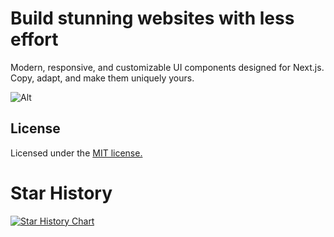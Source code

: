 # Build stunning websites with less effort

Modern, responsive, and customizable UI components designed for Next.js. Copy, adapt, and make them uniquely yours.

![Alt](https://repobeats.axiom.co/api/embed/5cd513309dd1bc807edd35a7da0044e27506ed5e.svg "Repobeats analytics image")

## License

Licensed under the [MIT license.](https://github.com/preetsuthar17/HextaUI/blob/master/LICENSE)

# Star History

[![Star History Chart](https://api.star-history.com/svg?repos=preetsuthar17/HextaUI&type=Date)](https://star-history.com/#preetsuthar17/HextaUI&Date)
